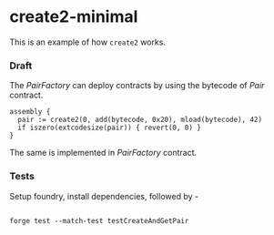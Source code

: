 # create2-minimal

This is an example of how `create2` works.

### Draft

The *PairFactory* can deploy contracts by using the bytecode of *Pair* contract.

```solidity
assembly {
  pair := create2(0, add(bytecode, 0x20), mload(bytecode), 42)
  if iszero(extcodesize(pair)) { revert(0, 0) }
}
```
The same is implemented in *PairFactory* contract.

### Tests

Setup foundry, install dependencies, followed by -

```

forge test --match-test testCreateAndGetPair

```


